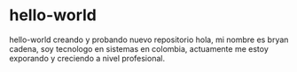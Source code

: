 # hello-world
hello-world creando y probando nuevo repositorio 
hola, mi nombre es bryan cadena, soy tecnologo en sistemas en colombia, actuamente me estoy exporando y creciendo a nivel profesional.
